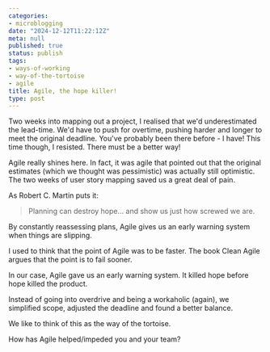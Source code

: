 ```yaml
---
categories:
- microblogging
date: "2024-12-12T11:22:12Z"
meta: null
published: true
status: publish
tags:
- ways-of-working
- way-of-the-tortoise
- agile
title: Agile, the hope killer!
type: post
---
```


Two weeks into mapping out a project, I realised that we'd underestimated the
lead-time. We'd have to push for overtime, pushing harder and longer to meet the
original deadline. You've probably been there before - I have! This time though,
I resisted. There must be a better way!

Agile really shines here. In fact, it was agile that pointed out that the
original estimates (which we thought was pessimistic) was actually still
optimistic. The two weeks of user story mapping saved us a great deal of pain.

As Robert C. Martin puts it:

> Planning can destroy hope… and show us just how screwed we are.

By constantly reassessing plans, Agile gives us an early warning system when
things are slipping.

I used to think that the point of Agile was to be faster. The book Clean Agile
argues that the point is to fail sooner.

In our case, Agile gave us an early warning system. It killed hope before hope
killed the product.

Instead of going into overdrive and being a workaholic (again), we simplified
scope, adjusted the deadline and found a better balance.

We like to think of this as the way of the tortoise.

How has Agile helped/impeded you and your team?
